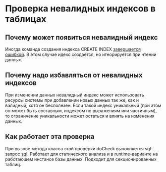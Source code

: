 # Проверка невалидных индексов в таблицах

## Почему может появиться невалидный индекс
Иногда команда создания индекса CREATE INDEX [завершается ошибкой](https://postgrespro.ru/docs/postgresql/17/sql-createindex).
В этом случае идекс создается, но игнорируется при чтении данных.

## Почему надо избавляться от невалидных индексов
При изменении данных невалидный индекс может использовать ресурсы системы при добавлении новых данных так же, как и валидный, хотя он бесполезен.
Если такой индекс уникальный (при этом он может быть составным, индексом по выражениям или частичным), то ограничение уникальности может остаться и влиять на изменения данных.

## Как работает эта проверка
При вызове метода класса этой проверки doCheck выполняется sql-запрос [sql](https://github.com/mfvanek/pg-index-health-sql/blob/master/sql/invalid_indexes.sql).
Работает для статического анализа и в runtime-варианте на работающем инстансе базы данных.
Подходит для секционированных таблиц.



